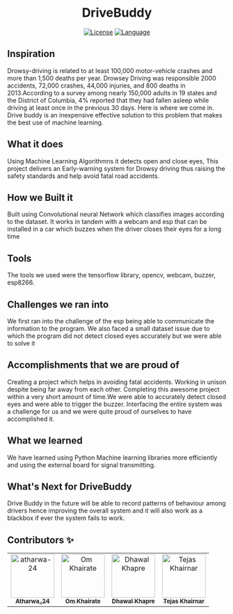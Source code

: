 <div align="center">
<h1 align="center">DriveBuddy</h1>

[![License](https://img.shields.io/github/license/DhawalKhapre/DriveBuddy?color=blue&logo=git)](https://github.com/DhawalKhapre/DriveBuddy/blob/main/LICENSE)
[![Language](https://img.shields.io/badge/Language-Python3.x-brightgreen)](https://github.com/DhawalKhapre/DriveBuddy/search?l=python)
</div>

## Inspiration

Drowsy-driving is related to at least 100,000 motor-vehicle crashes and more than 1,500 deaths per year. Drowsey Driving was responsible 2000 accidents, 72,000 crashes, 44,000 injuries, and 800 deaths in 2013.According to a survey among nearly 150,000 adults in 19 states and the District of Columbia, 4% reported that they had fallen asleep while driving at least once in the previous 30 days. Here is where we come in. Drive buddy is an inexpensive effective solution to this problem that makes the best use of machine learning.

## What it does

Using Machine Learning Algorithmns it detects open and close eyes, This project delivers an Early-warning system for Drowsy driving thus raising the safety standards and help avoid fatal road accidents.

## How we Built it

Built using Convolutional neural Network which classifies images according to the dataset. It works in tandem with a webcam and esp that can be installed in a car which buzzes when the driver closes their eyes for a long time

## Tools

The tools we used were the tensorflow library, opencv, webcam, buzzer, esp8266.

## Challenges we ran into  

We first ran into the challenge of the esp being able to communicate the information to the program. We also faced a small dataset issue due to which the program did not detect closed eyes accurately but we were able to solve it

## Accomplishments that we are proud of

Creating a project which helps in avoiding fatal accidents. Working in unison despite being far away from each other. Completing this awesome project within a very short amount of time.We were able to accurately detect closed eyes and were able to trigger the buzzer. Interfacing the entire system was a challenge for us and we were quite proud of ourselves to have accomplished it.

## What we learned

We have learned using Python Machine learning libraries more efficiently and using the external board for signal transmitting.

## What's Next for DriveBuddy

Drive Buddy in the future will be able to record patterns of behaviour among drivers hence improving the overall system and it will also work as a blackbox if ever the system fails to work.

## Contributors :sparkles:
<table>
<tr>
    <td align="center">
        <a href="https://github.com/atharwa-24">
            <img src="https://avatars0.githubusercontent.com/u/54115798?v=4" width="100;" alt="atharwa-24"/>
            <br />
            <sub><b>Atharwa_24</b></sub>
        </a>
    </td>
    <td align="center">
        <a href="https://github.com/omkhairate">
            <img src="https://avatars.githubusercontent.com/u/72100111?s=400&v=4" width="100;" alt="Om Khairate"/>
            <br />
            <sub><b>Om Khairate</b></sub>
        </a>
    </td>
    <td align="center">
        <a href="https://github.com/DhawalKhapre">
            <img src="https://avatars.githubusercontent.com/u/67652904?s=400&u=cb77aa2cb2a51bd3dce857a81894c90d977f1dfa&v=4" width="100;" alt="Dhawal Khapre"/>
            <br />
            <sub><b>Dhawal Khapre</b></sub>
        </a>
    </td>
    <td align="center">
        <a href="https://github.com/tejas2806">
            <img src="https://avatars.githubusercontent.com/u/65996914?s=460&v=4" width="100;" alt="Tejas Khairnar"/>
            <br />
            <sub><b>Tejas Khairnar</b></sub>
        </a>
    </td>
    </tr>
</table>
